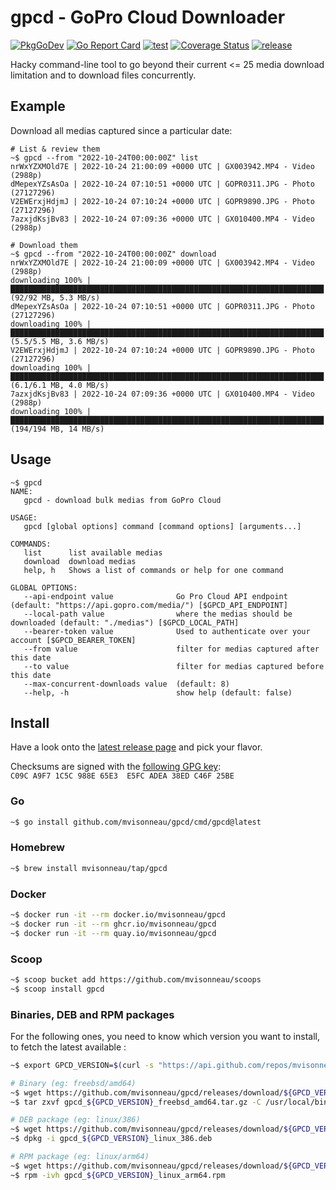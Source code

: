# gpcd - GoPro Cloud Downloader

[![PkgGoDev](https://pkg.go.dev/badge/github.com/mvisonneau/gpcd)](https://pkg.go.dev/mod/github.com/mvisonneau/gpcd)
[![Go Report Card](https://goreportcard.com/badge/github.com/mvisonneau/gpcd)](https://goreportcard.com/report/github.com/mvisonneau/gpcd)
[![test](https://github.com/mvisonneau/gpcd/actions/workflows/test.yml/badge.svg)](https://github.com/mvisonneau/gpcd/actions/workflows/test.yml)
[![Coverage Status](https://coveralls.io/repos/github/mvisonneau/gpcd/badge.svg?branch=main)](https://coveralls.io/github/mvisonneau/gpcd?branch=main)
[![release](https://github.com/mvisonneau/gpcd/actions/workflows/release.yml/badge.svg)](https://github.com/mvisonneau/gpcd/actions/workflows/release.yml)

Hacky command-line tool to go beyond their current <= 25 media download limitation and to download files concurrently.

## Example

Download all medias captured since a particular date:

```
# List & review them
~$ gpcd --from "2022-10-24T00:00:00Z" list
nrWxYZXMOld7E | 2022-10-24 21:00:09 +0000 UTC | GX003942.MP4 - Video (2988p)
dMepexYZsAsOa | 2022-10-24 07:10:51 +0000 UTC | GOPR0311.JPG - Photo (27127296)
V2EWErxjHdjmJ | 2022-10-24 07:10:24 +0000 UTC | GOPR9890.JPG - Photo (27127296)
7azxjdKsjBv83 | 2022-10-24 07:09:36 +0000 UTC | GX010400.MP4 - Video (2988p)

# Download them
~$ gpcd --from "2022-10-24T00:00:00Z" download
nrWxYZXMOld7E | 2022-10-24 21:00:09 +0000 UTC | GX003942.MP4 - Video (2988p)
downloading 100% |██████████████████████████████████████████████████████████████████████| (92/92 MB, 5.3 MB/s)
dMepexYZsAsOa | 2022-10-24 07:10:51 +0000 UTC | GOPR0311.JPG - Photo (27127296)
downloading 100% |██████████████████████████████████████████████████████████████████████| (5.5/5.5 MB, 3.6 MB/s)
V2EWErxjHdjmJ | 2022-10-24 07:10:24 +0000 UTC | GOPR9890.JPG - Photo (27127296)
downloading 100% |██████████████████████████████████████████████████████████████████████| (6.1/6.1 MB, 4.0 MB/s)
7azxjdKsjBv83 | 2022-10-24 07:09:36 +0000 UTC | GX010400.MP4 - Video (2988p)
downloading 100% |██████████████████████████████████████████████████████████████████████| (194/194 MB, 14 MB/s)
```

## Usage

```
~$ gpcd
NAME:
   gpcd - download bulk medias from GoPro Cloud

USAGE:
   gpcd [global options] command [command options] [arguments...]

COMMANDS:
   list      list available medias
   download  download medias
   help, h   Shows a list of commands or help for one command

GLOBAL OPTIONS:
   --api-endpoint value              Go Pro Cloud API endpoint (default: "https://api.gopro.com/media/") [$GPCD_API_ENDPOINT]
   --local-path value                where the medias should be downloaded (default: "./medias") [$GPCD_LOCAL_PATH]
   --bearer-token value              Used to authenticate over your account [$GPCD_BEARER_TOKEN]
   --from value                      filter for medias captured after this date
   --to value                        filter for medias captured before this date
   --max-concurrent-downloads value  (default: 8)
   --help, -h                        show help (default: false)
```

## Install

Have a look onto the [latest release page](https://github.com/mvisonneau/gpcd/releases/latest) and pick your flavor.

Checksums are signed with the [following GPG key](https://keybase.io/mvisonneau/pgp_keys.asc): `C09C A9F7 1C5C 988E 65E3  E5FC ADEA 38ED C46F 25BE`

### Go

```bash
~$ go install github.com/mvisonneau/gpcd/cmd/gpcd@latest
```

### Homebrew

```bash
~$ brew install mvisonneau/tap/gpcd
```

### Docker

```bash
~$ docker run -it --rm docker.io/mvisonneau/gpcd
~$ docker run -it --rm ghcr.io/mvisonneau/gpcd
~$ docker run -it --rm quay.io/mvisonneau/gpcd
```

### Scoop

```bash
~$ scoop bucket add https://github.com/mvisonneau/scoops
~$ scoop install gpcd
```

### Binaries, DEB and RPM packages

For the following ones, you need to know which version you want to install, to fetch the latest available :

```bash
~$ export GPCD_VERSION=$(curl -s "https://api.github.com/repos/mvisonneau/gpcd/releases/latest" | grep '"tag_name":' | sed -E 's/.*"([^"]+)".*/\1/')
```

```bash
# Binary (eg: freebsd/amd64)
~$ wget https://github.com/mvisonneau/gpcd/releases/download/${GPCD_VERSION}/gpcd_${GPCD_VERSION}_freebsd_amd64.tar.gz
~$ tar zxvf gpcd_${GPCD_VERSION}_freebsd_amd64.tar.gz -C /usr/local/bin

# DEB package (eg: linux/386)
~$ wget https://github.com/mvisonneau/gpcd/releases/download/${GPCD_VERSION}/gpcd_${GPCD_VERSION}_linux_386.deb
~$ dpkg -i gpcd_${GPCD_VERSION}_linux_386.deb

# RPM package (eg: linux/arm64)
~$ wget https://github.com/mvisonneau/gpcd/releases/download/${GPCD_VERSION}/gpcd_${GPCD_VERSION}_linux_arm64.rpm
~$ rpm -ivh gpcd_${GPCD_VERSION}_linux_arm64.rpm
```
